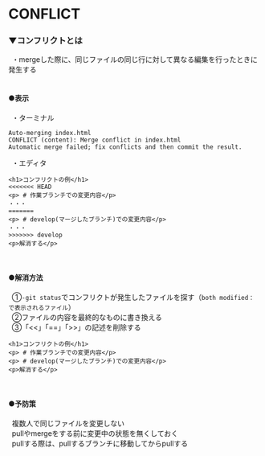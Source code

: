 # CONFLICT

### ▼コンフリクトとは<br>
&ensp;・mergeした際に、同じファイルの同じ行に対して異なる編集を行ったときに発生する<br>
<br>

#### ●表示
&ensp;・ターミナル
```
Auto-merging index.html
CONFLICT (content): Merge conflict in index.html
Automatic merge failed; fix conflicts and then commit the result.
```
&ensp;・エディタ
```
<h1>コンフリクトの例</h1>
<<<<<<< HEAD
<p> # 作業ブランチでの変更内容</p>
・・・
=======
<p> # develop(マージしたブランチ)での変更内容</p>
・・・
>>>>>>> develop
<p>解消する</p>
```
<br>

#### ●解消方法
&ensp;①`-git status`でコンフリクトが発生したファイルを探す（`both modified：　で表示されるファイル`）<br>
&ensp;②ファイルの内容を最終的なものに書き換える<br>
&ensp;③「<<」「==」「>>」の記述を削除する<br>
```
<h1>コンフリクトの例</h1>
<p> # 作業ブランチでの変更内容</p>
<p> # develop(マージしたブランチ)での変更内容</p>
<p>解消する</p>
```
<br>

#### ●予防策
&ensp;複数人で同じファイルを変更しない<br>
&ensp;pullやmergeをする前に変更中の状態を無くしておく<br>
&ensp;pullする際は、pullするブランチに移動してからpullする<br>
<br>
